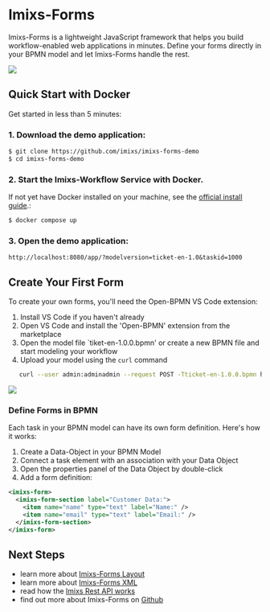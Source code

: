 # Imixs-Forms

Imixs-Forms is a lightweight JavaScript framework that helps you build workflow-enabled web applications in minutes. Define your forms directly in your BPMN model and let Imixs-Forms handle the rest.

<img src="../images/imixs-forms-01.png" />

## Quick Start with Docker

Get started in less than 5 minutes:

### 1. Download the demo application:

```bash
$ git clone https://github.com/imixs/imixs-forms-demo
$ cd imixs-forms-demo
```

### 2. Start the Imixs-Workflow Service with Docker.

If not yet have Docker installed on your machine, see the [official install guide](https://docs.docker.com/engine/install/).:

```bash
$ docker compose up
```

### 3. Open the demo application:

    http://localhost:8080/app/?modelversion=ticket-en-1.0&taskid=1000

## Create Your First Form

To create your own forms, you'll need the Open-BPMN VS Code extension:

1. Install VS Code if you haven't already
2. Open VS Code and install the 'Open-BPMN' extension from the marketplace
3. Open the model file `tiket-en-1.0.0.bpmn' or create a new BPMN file and start modeling your workflow
4. Upload your model using the `curl` command

```bash
   curl --user admin:adminadmin --request POST -Tticket-en-1.0.0.bpmn http://localhost:8080/api/model/bpmn
```

<img src="../images/imixs-forms-02.png" />

### Define Forms in BPMN

Each task in your BPMN model can have its own form definition. Here's how it works:

1. Create a Data-Object in your BPMN Model
2. Connect a task element with an association with your Data Object
3. Open the properties panel of the Data Object by double-click
4. Add a form definition:

```xml
<imixs-form>
  <imixs-form-section label="Customer Data:">
    <item name="name" type="text" label="Name:" />
    <item name="email" type="text" label="Email:" />
  </imixs-form-section>
</imixs-form>
```

## Next Steps

- learn more about [Imixs-Forms Layout](../webforms/forms.html)
- learn more about [Imixs-Forms XML](../webfomrs/xml.html)
- read how the [Imixs Rest API works](../../sub_microservice.html)
- find out more about Imixs-Forms on [Github](https://github.com/imixs/Imixs-forms)
